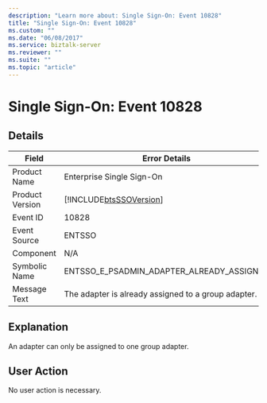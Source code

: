 ```yaml
---
description: "Learn more about: Single Sign-On: Event 10828"
title: "Single Sign-On: Event 10828"
ms.custom: ""
ms.date: "06/08/2017"
ms.service: biztalk-server
ms.reviewer: ""
ms.suite: ""
ms.topic: "article"
---
```

# Single Sign-On: Event 10828
## Details  
  
| Field | Error Details |
|-----------------|------------------------------------------------------------|
|  Product Name   |                 Enterprise Single Sign-On                  |
| Product Version | [!INCLUDE[btsSSOVersion](../includes/btsssoversion-md.md)] |
|    Event ID     |                           10828                            |
|  Event Source   |                           ENTSSO                           |
|    Component    |                            N/A                             |
|  Symbolic Name  |         ENTSSO_E_PSADMIN_ADAPTER_ALREADY_ASSIGNED          |
|  Message Text   |    The adapter is already assigned to a group adapter.     |
  
## Explanation  
 An adapter can only be assigned to one group adapter.  
  
## User Action  
 No user action is necessary.
